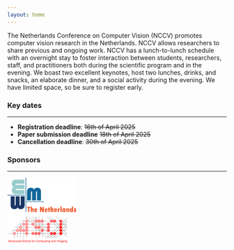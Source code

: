 ```yaml
---
layout: home
---
```

The Netherlands Conference on Computer Vision (NCCV) promotes computer vision research in the Netherlands. NCCV allows researchers to share previous and ongoing work. NCCV has a lunch-to-lunch schedule with an overnight stay to foster interaction between students, researchers, staff, and practitioners both during the scientific program and in the evening. We boast two excellent keynotes, host two lunches, drinks, and snacks, an elaborate dinner, and a social activity during the evening. We have limited space, so be sure to register early.

### Key dates
-----------
* **Registration deadline**: ~~16th of April 2025~~ 
* **Paper submission deadline** ~~18th of April 2025~~
* **Cancellation deadline**: ~~30th of April 2025~~

### Sponsors
----------
<div class="container" style="border-bottom:30em">
        <div class="row text-center">
        <div class="col"><a href="https://www.ewmnetherlands.nl/"> <img src="imgs/sponsors/EWM-NL-logo.jpg" class="rounded mx-auto d-block" alt="ewn" style="max-height:6em"></a></div>
        <div class="col"><a href="https://deepmind.google/"> <img src="imgs/sponsors/ASCI.png" class="rounded mx-auto d-block" alt="asci" style="max-height:6em"></a></div>
</div>
